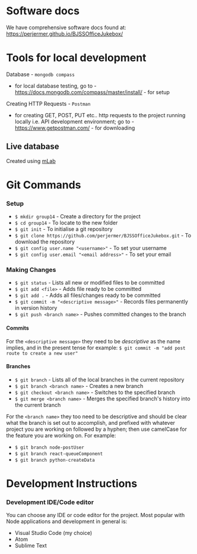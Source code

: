 # Software docs 

We have comprehensive software docs found at: https://perjermer.github.io/BJSSOfficeJukebox/

# Tools for local development

Database - `mongodb compass`<br />

- for local database testing, go to - https://docs.mongodb.com/compass/master/install/ - for setup
  <br />

Creating HTTP Requests - `Postman`

- for creating GET, POST, PUT etc.. http requests to the project running locally i.e. API development environment; go to - https://www.getpostman.com/ - for downloading
  <br />

## Live database

Created using <a href="https://mlab.com/databases/jukebox/">mLab</a>

# Git Commands

### Setup

- `$ mkdir group14` - Create a directory for the project
- `$ cd group14` - To locate to the new folder
- `$ git init` - To initialise a git repository
- `$ git clone https://github.com/perjermer/BJSSOfficeJukebox.git` - To download the repository
- `$ git config user.name "<username>"` - To set your username
- `$ git config user.email "<email address>"` - To set your email

### Making Changes

- `$ git status` - Lists all new or modified files to be committed
- `$ git add <file>` - Adds file ready to be committed
- `$ git add .` - Adds all files/changes ready to be committed
- `$ git commit -m "<descriptive message>"` - Records files permanently in version history
- `$ git push <branch name>` - Pushes committed changes to the branch

#### Commits

For the `<descriptive message>` they need to be _descriptive_ as the name implies, and in the present tense for example:
`$ git commit -m "add post route to create a new user"`

#### Branches

- `$ git branch` - Lists all of the local branches in the current repository
- `$ git branch <branch name>` - Creates a new branch
- `$ git checkout <branch name>` - Switches to the specified branch
- `$ git merge <branch name>` - Merges the specified branch's history into the current branch

For the `<branch name>` they too need to be descriptive and should be clear what the branch is set out to accomplish, and prefixed with whatever project you are working on followed by a hyphen; then use camelCase for the feature you are working on. For example:

- `$ git branch node-postUser`
- `$ git branch react-queueComponent`
- `$ git branch python-createData`

# Development Instructions

### Development IDE/Code editor

You can choose any IDE or code editor for the project. Most popular with Node applications and development in general is:

- Visual Studio Code (my choice)
- Atom
- Sublime Text
